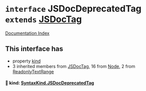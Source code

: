 # `interface` JSDocDeprecatedTag `extends` [JSDocTag](../interface.JSDocTag/README.md)

[Documentation Index](../README.md)

## This interface has

- property [kind](#-kind-syntaxkindjsdocdeprecatedtag)
- 3 inherited members from [JSDocTag](../interface.JSDocTag/README.md), 16 from [Node](../interface.Node/README.md), 2 from [ReadonlyTextRange](../interface.ReadonlyTextRange/README.md)


#### 📄 kind: [SyntaxKind.JSDocDeprecatedTag](../enum.SyntaxKind/README.md#jsdocdeprecatedtag--332)



